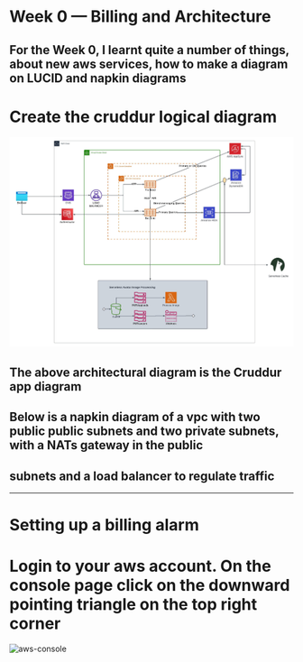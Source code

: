 # Week 0 — Billing and Architecture

## For the Week 0, I learnt quite a number of things, about new aws services, how to make a diagram on LUCID and napkin diagrams

# Create the cruddur logical diagram
![Cruddur](../_docs/assets/cloud.jpeg)

## The above architectural diagram is the Cruddur app diagram

## Below is a napkin diagram of a vpc with two public public subnets and two private subnets, with a NATs gateway in the public 
## subnets and a load balancer to regulate traffic

***

# Setting up a billing alarm
# Login to your aws account. On the console page click on the downward pointing triangle on the top right corner
![aws-console](assets/Billing/billing_00.jpeg)
